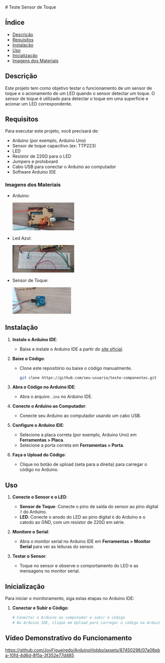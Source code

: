 ﻿﻿# Teste Sensor de Toque

## Índice
- [Descrição](#descrição)
- [Requisitos](#requisitos)
- [Instalação](#instalação)
- [Uso](#uso)
- [Inicialização](#inicialização)
- [Imagens dos Materiais](#imagens-dos-materiais)

## Descrição

Este projeto tem como objetivo testar o funcionamento de um sensor de toque e o acionamento de um LED quando o sensor detectar um toque. O sensor de toque é utilizado para detectar o toque em uma superfície e acionar um LED correspondente.

## Requisitos

Para executar este projeto, você precisará de:

- Arduino (por exemplo, Arduino Uno)
- Sensor de toque capacitivo (ex: TTP223)
- LED
- Resistor de 220Ω para o LED
- Jumpers e protoboard
- Cabo USB para conectar o Arduino ao computador
- Software Arduino IDE

### Imagens dos Materiais

- Arduino: 

  <img src="imagensEvideos/Arduino.jpg" alt="Arduino Uno" width="200">

- Led Azul:

  <img src="imagensEvideos/Led.jpg" alt="Led Azul" width="200">

- Sensor de Toque:

  <img src="imagensEvideos/sensorTouch.jpg" alt="Sensor de Toque" width="190">

## Instalação

1. **Instale o Arduino IDE**:
   - Baixe e instale o Arduino IDE a partir do [site oficial](https://www.arduino.cc/en/software).

2. **Baixe o Código**:
   - Clone este repositório ou baixe o código manualmente.
     ```bash
     git clone https://github.com/seu-usuario/teste-componentes.git
     ```

3. **Abra o Código no Arduino IDE**:
   - Abra o arquivo `.ino` no Arduino IDE.

4. **Conecte o Arduino ao Computador**:
   - Conecte seu Arduino ao computador usando um cabo USB.

5. **Configure o Arduino IDE**:
   - Selecione a placa correta (por exemplo, Arduino Uno) em **Ferramentas > Placa**.
   - Selecione a porta correta em **Ferramentas > Porta**.

6. **Faça o Upload do Código**:
   - Clique no botão de upload (seta para a direita) para carregar o código no Arduino.

## Uso

1. **Conecte o Sensor e o LED**:
   - **Sensor de Toque**: Conecte o pino de saída do sensor ao pino digital `7` do Arduino.
   - **LED**: Conecte o anodo do LED ao pino digital `6` do Arduino e o catodo ao GND, com um resistor de 220Ω em série.

2. **Monitore o Serial**:
   - Abra o monitor serial no Arduino IDE em **Ferramentas > Monitor Serial** para ver as leituras do sensor.

3. **Testar o Sensor**:
   - Toque no sensor e observe o comportamento do LED e as mensagens no monitor serial.

## Inicialização

Para iniciar o monitoramento, siga estas etapas no Arduino IDE:

1. **Conectar e Subir o Código**:
   ```bash
   # Conectar o Arduino ao computador e subir o código
   # No Arduino IDE, clique em Upload para carregar o código no Arduino.


## Vídeo Demonstrativo do Funcionamento

https://github.com/JoyFigueiredo/ArduinoHobby/assets/87450298/07a08eba-10fd-4d6d-8f5a-3f352e77d485


